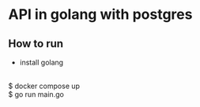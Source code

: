 # API in golang with postgres

## How to run
- install golang
</br>
$ docker compose up
</br>
$ go run main.go 

